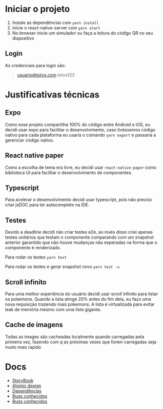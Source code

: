 # Iniciar o projeto

1. Instale as dependências com `yarn install`
2. Inicie o react-native-server com `yarn start`
3. No browser inicie um simulador ou faça a leitura do código QR no seu dispositivo

## Login

As credenciais para login são:

> usuario@totvs.com
> totvs123

# Justificativas técnicas

## Expo

Como esse projeto compartilha 100% do código entre Android e iOS, eu decidi usar expo para facilitar o desenvolvimento, caso tivéssemos código nativo para cada plataforma eu usaria o comando `yarn export` e passaria a gerenciar código nativo.

## React native paper

Como a escolha de tema era livre, eu decidi usar `react-native-paper` como biblioteca UI para facilitar o desenvolvimento de componentes.

## Typescript

Para acelerar o desenvolvimento decidi usar typescript, pois não preciso criar jsDOC para ter autocomplete na IDE.

## Testes

Devido a deadline decidi não criar testes e2e, ao invés disso criei apenas testes unitários que testam o componente comparando com um snapshot anterior garantido que não houve mudanças não esperadas na forma que o componente é renderizado.

Para  rodar os testes
`yarn test`

Para rodar os testes e gerar snapshot novo
`yarn test -u`

## Scroll infinito

Para uma melhor experiência do usuário decidi usar scroll infinito para listar os pokemons.
Quando a lista atinge 20% antes do fim dela, eu faço uma nova requisição trazendo mais pokemons.
A lista é virtualizada para evitar leak de memória mesmo com uma lista gigante.

## Cache de imagens
Todas as images são cacheadas localmente quando carregadas pela primeira vez, fazendo com q as próximas vezes que forem carregadas seja muito mais rapido

# Docs

- [StoryBook](docs/storybook.md)
- [Atomic design](docs/atomic-design.md)
- [Dependências](docs/dependencies.md)
- [Bugs conhecidos](docs/bugs.md)
- [Bugs conhecidos](docs/bugs.md)

